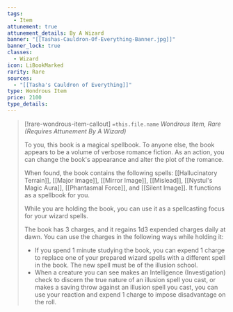 ```yaml
---
tags:
  - Item
attunement: true
attunement_details: By A Wizard
banner: "[[Tashas-Cauldron-Of-Everything-Banner.jpg]]"
banner_lock: true
classes:
  - Wizard
icon: LiBookMarked
rarity: Rare
sources:
  - "[[Tasha's Cauldron of Everything]]"
type: Wondrous Item
price: 2100
type_details:
---
```

>[!rare-wondrous-item-callout] `=this.file.name`
>*Wondrous Item, Rare (Requires Attunement By A Wizard)*
>
>To you, this book is a magical spellbook. To anyone else, the book appears to be a volume of verbose romance fiction. As an action, you can change the book's appearance and alter the plot of the romance.
>
>When found, the book contains the following spells: [[Hallucinatory Terrain]], [[Major Image]], [[Mirror Image]], [[Mislead]], [[Nystul's Magic Aura]], [[Phantasmal Force]], and [[Silent Image]]. It functions as a spellbook for you.
>
>While you are holding the book, you can use it as a spellcasting focus for your wizard spells.
>
>The book has 3 charges, and it regains 1d3 expended charges daily at dawn. You can use the charges in the following ways while holding it:
>
>* If you spend 1 minute studying the book, you can expend 1 charge to replace one of your prepared wizard spells with a different spell in the book. The new spell must be of the illusion school.
>* When a creature you can see makes an Intelligence (Investigation) check to discern the true nature of an illusion spell you cast, or makes a saving throw against an illusion spell you cast, you can use your reaction and expend 1 charge to impose disadvantage on the roll.
>
>
